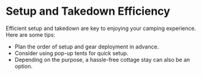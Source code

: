 # Setup and Takedown Efficiency

Efficient setup and takedown are key to enjoying your camping experience. Here are some tips:

- Plan the order of setup and gear deployment in advance.
- Consider using pop-up tents for quick setup.
- Depending on the purpose, a hassle-free cottage stay can also be an option.